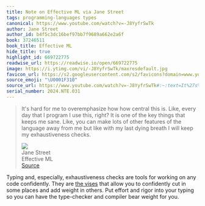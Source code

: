 ```yaml
---
title: Note on Effective ML via Jane Street
tags: programming-languages types
canonical: https://www.youtube.com/watch?v=-J8YyfrSwTk
author: Jane Street
author_id: b4f5c3dc16bef97bb7f9689a662e2a6f
book: 37246511
book_title: Effective ML
hide_title: true
highlight_id: 669722775
readwise_url: https://readwise.io/open/669722775
image: https://i.ytimg.com/vi/-J8YyfrSwTk/maxresdefault.jpg
favicon_url: https://s2.googleusercontent.com/s2/favicons?domain=www.youtube.com
source_emoji: "\U0001F310"
source_url: https://www.youtube.com/watch?v=-J8YyfrSwTk#:~:text=It%27s%20hard%20for,my%20exhaustiveness%20checks.
serial_number: 2024.NTE.031
---
```

> It's hard for me to overemphasize how how central this is. Like, every day that I program I use this, right? It is one of the key things that keeps me sane. Like, you can make lots of other features of the language away from me but like with my last dying breath I will keep my exhaustiveness checks.
> <div class="quoteback-footer"><div class="quoteback-avatar"><img class="mini-favicon" src="https://s2.googleusercontent.com/s2/favicons?domain=www.youtube.com"></div><div class="quoteback-metadata"><div class="metadata-inner"><span style="display:none">FROM:</span><div aria-label="Jane Street" class="quoteback-author"> Jane Street</div><div aria-label="Effective ML" class="quoteback-title"> Effective ML</div></div></div><div class="quoteback-backlink"><a target="_blank" aria-label="go to the full text of this quotation" rel="noopener" href="https://www.youtube.com/watch?v=-J8YyfrSwTk#:~:text=It%27s%20hard%20for,my%20exhaustiveness%20checks." class="quoteback-arrow"> Source</a></div></div>

Typing and, especially, exhaustiveness checks are tools for working on any code confidently. They are [the vises](https://www.joshbeckman.org/notes/631745604) that allow you to confidently cut in some places and add weight in others. Put effort and rigor into your typing so you can have the type-checker and compiler bear weight for you.